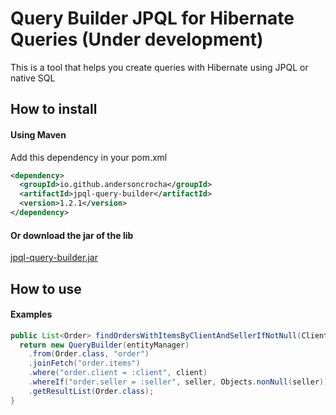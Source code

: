 # Query Builder JPQL for Hibernate Queries (Under development)

This is a tool that helps you create queries with Hibernate using JPQL or native SQL


## How to install

#### Using Maven

Add this dependency in your pom.xml

```xml
<dependency>
  <groupId>io.github.andersoncrocha</groupId>
  <artifactId>jpql-query-builder</artifactId>
  <version>1.2.1</version>
</dependency>
```

#### Or download the jar of the lib 

[jpql-query-builder.jar](https://github.com/andersoncrocha/jpql-query-builder)


## How to use

#### Examples

```java
public List<Order> findOrdersWithItemsByClientAndSellerIfNotNull(Client client, Seller seller) {
  return new QueryBuilder(entityManager)
    .from(Order.class, "order")
    .joinFetch("order.items")
    .where("order.client = :client", client)
    .whereIf("order.seller = :seller", seller, Objects.nonNull(seller))
    .getResultList(Order.class);
}
```
